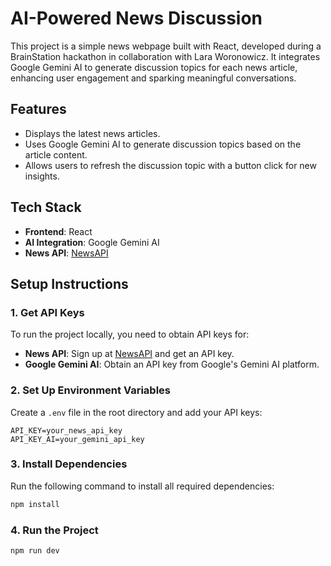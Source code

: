 # AI-Powered News Discussion  

This project is a simple news webpage built with React, developed during a BrainStation hackathon in collaboration with Lara Woronowicz. It integrates Google Gemini AI to generate discussion topics for each news article, enhancing user engagement and sparking meaningful conversations.  

## Features  
- Displays the latest news articles.  
- Uses Google Gemini AI to generate discussion topics based on the article content.  
- Allows users to refresh the discussion topic with a button click for new insights.  

## Tech Stack  
- **Frontend**: React  
- **AI Integration**: Google Gemini AI  
- **News API**: [NewsAPI](https://newsapi.org/)  

## Setup Instructions  

### 1. Get API Keys  
To run the project locally, you need to obtain API keys for:  
- **News API**: Sign up at [NewsAPI](https://newsapi.org/docs/endpoints/top-headlines) and get an API key.  
- **Google Gemini AI**: Obtain an API key from Google's Gemini AI platform.  

### 2. Set Up Environment Variables  
Create a `.env` file in the root directory and add your API keys:  

```env
API_KEY=your_news_api_key
API_KEY_AI=your_gemini_api_key
```
### 3. Install Dependencies  
Run the following command to install all required dependencies:  

```sh
npm install
```

### 4. Run the Project

```terminal
npm run dev
```

